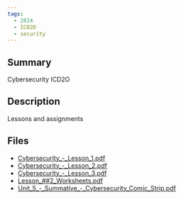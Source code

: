 ```yaml
---
tags:
  - 2024
  - ICD2O
  - security
---
```


## Summary

Cybersecurity ICD2O

## Description

Lessons and assignments

## Files

*   [Cybersecurity\_-\_Lesson\_1.pdf](https://www.russellgordon.ca/acse/cemc-cse-resources/resources/2024/Hanna_Kim/Cybersecurity_-_Lesson_1.pdf)
*   [Cybersecurity\_-\_Lesson\_2.pdf](https://www.russellgordon.ca/acse/cemc-cse-resources/resources/2024/Hanna_Kim/Cybersecurity_-_Lesson_2.pdf)
*   [Cybersecurity\_-\_Lesson\_3.pdf](https://www.russellgordon.ca/acse/cemc-cse-resources/resources/2024/Hanna_Kim/Cybersecurity_-_Lesson_3.pdf)
*   [Lesson\_##2\_Worksheets.pdf](https://www.russellgordon.ca/acse/cemc-cse-resources/resources/2024/Hanna_Kim/Lesson_##2_Worksheets.pdf)
*   [Unit\_5\_-\_Summative\_-\_Cybersecurity\_Comic\_Strip.pdf](https://www.russellgordon.ca/acse/cemc-cse-resources/resources/2024/Hanna_Kim/Unit_5_-_Summative_-_Cybersecurity_Comic_Strip.pdf)
